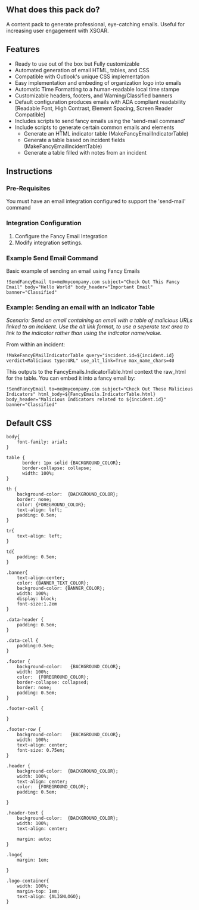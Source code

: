 
## What does this pack do?
A content pack to generate professional, eye-catching emails. Useful for increasing user engagement with XSOAR.

## Features
- Ready to use out of the box but Fully customizable
- Automated generation of email HTML, tables, and CSS
- Compatible with Outlook's unique CSS implementation
- Easy implementation and embeding of organization logo into emails 
- Automatic Time Formatting to a human-readable local time stampe
- Customizable headers, footers, and Warning/Classified banners
- Default configuration produces emails with ADA compliant readability [Readable Font, High Contrast, Element Spacing, Screen Reader Compatible]
- Includes scripts to send fancy emails using the 'send-mail command'
- Include scripts to generate certain common emails and elements
  - Generate an HTML indicator table (MakeFancyEmailIndicatorTable)
  - Generate a table based on incident fields (MakeFancyEmailIncidentTable)
  - Generate a table filled with notes from an incident
    

## Instructions
### Pre-Requisites
You must have an email integration configured to support the 'send-mail' command

### Integration Configuration
1. Configure the Fancy Email Integration
2. Modify integration settings.

### Example Send Email Command
Basic example of sending an email using Fancy Emails
```
!SendFancyEmail to=me@mycompany.com subject="Check Out This Fancy Email" body="Hello World" body_header="Important Email" banner="Classified"
```

### Example: Sending an email with an Indicator Table
_Scenario: Send an email containing an email with a table of malicious URLs linked to an incident. Use the alt link format, to use a seperate text area to link to the indicator rather than using the indicator name/value._

From within an incident:
```
!MakeFancyEMailIndicatorTable query="incident.id=${incident.id} verdict=Malicious type:URL" use_alt_link=True max_name_chars=40
```

This outputs to the FancyEmails.IndicatorTable.html context the raw_html for the table. You can embed it into a fancy email by:
```
!SendFancyEmail to=me@mycompany.com subject="Check Out These Malicious Indicators" html_body=${FancyEmails.IndicatorTable.html} body_header="Malicious Indicators related to ${incident.id}" banner="Classified" 
```

## Default CSS
```
body{
    font-family: arial;
}

table {
      border: 1px solid {BACKGROUND_COLOR};
      border-collapse: collapse;
      width: 100%;
}

th {
    background-color:  {BACKGROUND_COLOR};
    border: none;
    color: {FOREGROUND_COLOR};
    text-align: left;
    padding: 0.5em;
}

tr{
    text-align: left;
}

td{
    padding: 0.5em;
}

.banner{
    text-align:center;
    color: {BANNER_TEXT_COLOR};
    background-color: {BANNER_COLOR};
    width: 100%;
    display: block;
    font-size:1.2em
}

.data-header {
    padding: 0.5em;
}

.data-cell {
    padding:0.5em;
}

.footer {
    background-color:   {BACKGROUND_COLOR};
    width: 100%;
    color:  {FOREGROUND_COLOR};
    border-collapse: collapsed;
    border: none;
    padding: 0.5em;
}

.footer-cell {

}

.footer-row {
    background-color:   {BACKGROUND_COLOR};
    width: 100%;
    text-align: center;
    font-size: 0.75em;
}

.header {
    background-color:  {BACKGROUND_COLOR};
    width: 100%;
    text-align: center;
    color:  {FOREGROUND_COLOR};
    padding: 0.5em;

}

.header-text {
    background-color:  {BACKGROUND_COLOR};
    width: 100%;
    text-align: center;

    margin: auto;
}

.logo{
    margin: 1em;

}

.logo-container{
    width: 100%;
    margin-top: 1em;
    text-align: {ALIGNLOGO};
}
```